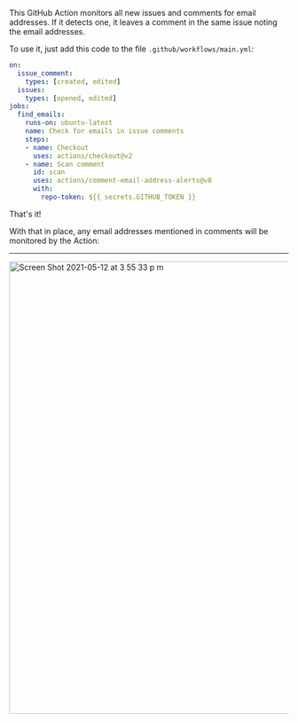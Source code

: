 This GitHub Action monitors all new issues and comments for email addresses. If it detects one, it leaves a comment in the same issue noting the email addresses.

To use it, just add this code to the file `.github/workflows/main.yml`:

```yaml
on:
  issue_comment:
    types: [created, edited]
  issues:
    types: [opened, edited]
jobs:
  find_emails:
    runs-on: ubuntu-latest
    name: Check for emails in issue comments
    steps:
    - name: Checkout
      uses: actions/checkout@v2
    - name: Scan comment
      id: scan
      uses: actions/comment-email-address-alerts@v8
      with:
        repo-token: ${{ secrets.GITHUB_TOKEN }}
```

That's it!

With that in place, any email addresses mentioned in comments will be monitored by the Action:

---

<img width="816" alt="Screen Shot 2021-05-12 at 3 55 33 p m" src="https://user-images.githubusercontent.com/44826516/118049129-85407080-b33a-11eb-8c9b-69a70678e3d2.png">
